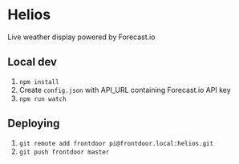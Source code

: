 # Helios
Live weather display powered by Forecast.io

## Local dev
1. `npm install`
2. Create `config.json` with API_URL containing Forecast.io API key
3. `npm run watch`

## Deploying
1. `git remote add frontdoor pi@frontdoor.local:helios.git`
2. `git push frontdoor master`
